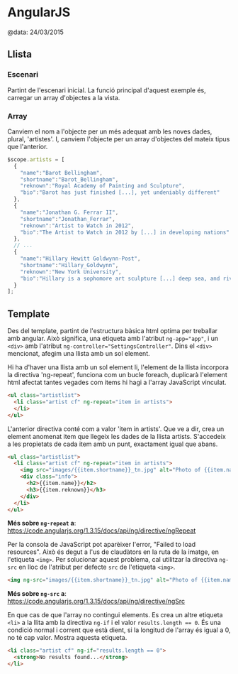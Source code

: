 
# AngularJS

@data: 24/03/2015

## Llista

### Escenari

Partint de l'escenari inicial. La funció principal d'aquest exemple és, carregar
un array d'objectes a la vista.

### Array

Canviem el nom a l'objecte per un més adequat amb les noves dades, plural,
'artistes'. I, canviem l'objecte per un array d'objectes del mateix tipus que
l'anterior.

```js
$scope.artists = [
  {
    "name":"Barot Bellingham",
    "shortname":"Barot_Bellingham",
    "reknown":"Royal Academy of Painting and Sculpture",
    "bio":"Barot has just finished [...], yet undeniably different"
  },
  {
    "name":"Jonathan G. Ferrar II",
    "shortname":"Jonathan_Ferrar",
    "reknown":"Artist to Watch in 2012",
    "bio":"The Artist to Watch in 2012 by [...] in developing nations"
  },
  // ...
  {
    "name":"Hillary Hewitt Goldwynn-Post",
    "shortname":"Hillary_Goldwynn",
    "reknown":"New York University",
    "bio":"Hillary is a sophomore art sculpture [...] deep sea, and river."
  }
];
```

## Template

Des del template, partint de l'estructura bàsica html optima per treballar amb
angular. Això significa, una etiqueta <html> amb l'atribut `ng-app="app"`, i un
`<div>` amb l'atribut `ng-controller="SettingsController"`. Dins el `<div>`
mencionat, afegim una llista amb un sol element.

Hi ha d'haver una llista amb un sol element li, l'element de la llista
incorpora la directiva 'ng-repeat', funciona com un bucle foreach, duplicarà
l'element html afectat tantes vegades com items hi hagi a l'array JavaScript
vinculat.

```html
<ul class="artistlist">
  <li class="artist cf" ng-repeat="item in artists">
  </li>
</ul>
```

L'anterior directiva conté com a valor 'item in artists'. Que ve a dir, crea un
element anomenat item que llegeix les dades de la llista artists. S'accedeix a
les propietats de cada item amb un punt, exactament igual que abans.

```html
<ul class="artistlist">
  <li class="artist cf" ng-repeat="item in artists">
    <img src="images/{{item.shortname}}_tn.jpg" alt="Photo of {{item.name}}">
    <div class="info">
      <h2>{{item.name}}</h2>
      <h3>{{item.reknown}}</h3>
    </div>
  </li>
</ul>
```

**Més sobre `ng-repeat` a**: https://code.angularjs.org/1.3.15/docs/api/ng/directive/ngRepeat

Per la consola de JavaScript pot aparèixer l'error, "Failed to load resources".
Això és degut a l'us de claudàtors en la ruta de la imatge, en l'etiqueta
`<img>`. Per solucionar aquest problema, cal utilitzar la directiva `ng-src` en
lloc de l'atribut per defecte `src` de l'etiqueta `<img>`.

```html
<img ng-src="images/{{item.shortname}}_tn.jpg" alt="Photo of {{item.name}}">
```

**Més sobre `ng-src` a**: https://code.angularjs.org/1.3.15/docs/api/ng/directive/ngSrc

En que cas de que l'array no contingui elements. Es crea un altre etiqueta
`<li>` a la llita amb la directiva `ng-if` i el valor `results.length == 0`. És
una condició normal i corrent que està dient, si la longitud de l'array és igual
a 0, no té cap valor. Mostra aquesta etiqueta.

```html
<li class="artist cf" ng-if="results.length == 0">
  <strong>No results found...</strong>
</li>
```
